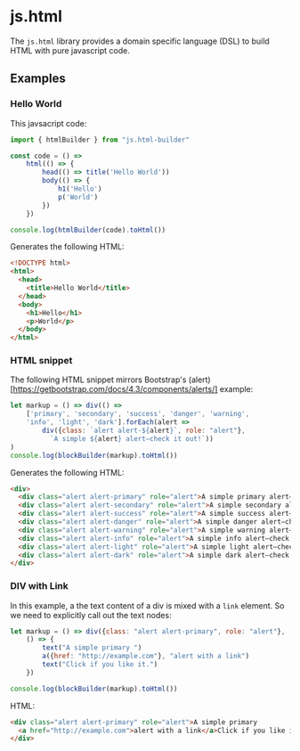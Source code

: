 # js.html
The `js.html` library provides a domain specific language (DSL) to build HTML with
pure javascript code.

## Examples
### Hello World

This javsacript code:

```typescript
import { htmlBuilder } from "js.html-builder"

const code = () =>
    html(() => {
        head(() => title('Hello World'))
        body(() => {
            h1('Hello')
            p('World')
        })
    })

console.log(htmlBuilder(code).toHtml())
```

Generates the following HTML:

```HTML
<!DOCTYPE html>
<html>
  <head>
    <title>Hello World</title>
  </head>
  <body>
    <h1>Hello</h1>
    <p>World</p>
  </body>
</html>
```

### HTML snippet
The following HTML snippet mirrors Bootstrap's (alert)[https://getbootstrap.com/docs/4.3/components/alerts/] example:

```javascript
let markup = () => div(() =>
    ['primary', 'secondary', 'success', 'danger', 'warning',
    'info', 'light', 'dark'].forEach(alert =>
        div({class: `alert alert-${alert}`, role: "alert"},
          `A simple ${alert} alert—check it out!`))
)
console.log(blockBuilder(markup).toHtml())
```

Generates the following HTML:
```HTML
<div>
  <div class="alert alert-primary" role="alert">A simple primary alert—check it out!</div>
  <div class="alert alert-secondary" role="alert">A simple secondary alert—check it out!</div>
  <div class="alert alert-success" role="alert">A simple success alert—check it out!</div>
  <div class="alert alert-danger" role="alert">A simple danger alert—check it out!</div>
  <div class="alert alert-warning" role="alert">A simple warning alert—check it out!</div>
  <div class="alert alert-info" role="alert">A simple info alert—check it out!</div>
  <div class="alert alert-light" role="alert">A simple light alert—check it out!</div>
  <div class="alert alert-dark" role="alert">A simple dark alert—check it out!</div>
</div>
```

### DIV with Link
In this example, a the text content of a div is mixed with a `link` element. So we need
to explicitly call out the text nodes:

```javascript
let markup = () => div({class: "alert alert-primary", role: "alert"},
    () => {
        text("A simple primary ")
        a({href: "http://example.com"}, "alert with a link")
        text("Click if you like it.")
    })

console.log(blockBuilder(markup).toHtml())
```

HTML:
```HTML
<div class="alert alert-primary" role="alert">A simple primary
  <a href="http://example.com">alert with a link</a>Click if you like it.
</div>
```
